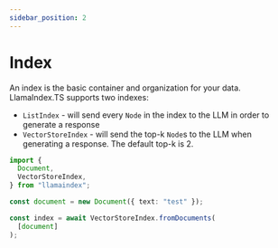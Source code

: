 ```yaml
---
sidebar_position: 2
---
```


# Index

An index is the basic container and organization for your data. LlamaIndex.TS supports two indexes:

- `ListIndex` - will send every `Node` in the index to the LLM in order to generate a response
- `VectorStoreIndex` - will send the top-k `Node`s to the LLM when generating a response. The default top-k is 2.

```typescript
import {
  Document,
  VectorStoreIndex,
} from "llamaindex";

const document = new Document({ text: "test" });

const index = await VectorStoreIndex.fromDocuments(
  [document]
);
```